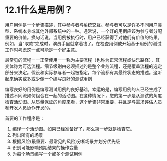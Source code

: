 # 12.1什么是用例？

用户用例是一个步骤描述，其中参与者与系统交互。参与者可以是许多不同用户类型、系统本身或其他外部系统中的一种。通常说，一个好的用例应该为参与者分配重要的价值。换句话说，当用例被执行时，用户已经获得了对他们有价值的结果。例如，当“取款”完成时，演员手里就拿着钱了。在检査用例或开始基于用例的测试工作时考虑这一点可能是一个好主意。

最常见的流程ー一正常使用一一称为主要流程（也称为正常流程或快乐路径），其变体称为可选流程。细节级别由必须描述的是整个业务流程，还是覆盖流程的选定部分来决定。假设和实际参与者一起被指定，每个流都有其最终状态的描述。这听起来确实或多或少像一个编写良好的测试用例

编写良好的用例是编写测试用例的良好基础。幸运的是，编写用例的人已经生成了描述不同流如何组合在一起的活动图。在这种情况下，您的第一步是从测试的角度检査活动图。从质量保证的角度来看，这个步骤非常重要，并且是与需求评估人员和开发人员协作开发的。

首要的工作程序是：
1. 编译一个活动图。如果已经准备好了，那么第一步就是检査它。
2. 列出所有的场景
3. 根据风险(最重要、最常见的风险)分析场景并划分优先级
4. 识别可能影响预期结果的操作变量
5. 为每个场景编写一个或多个测试用例
